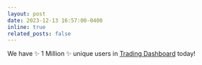 ```yaml
---
layout: post
date: 2023-12-13 16:57:00-0400
inline: true
related_posts: false
---
```


We have :sparkles: 1 Million :sparkles: unique users in [Trading Dashboard](https://yuxuanzhao23.github.io/projects/TD/) today!
